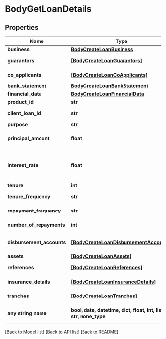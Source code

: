 # BodyGetLoanDetails


## Properties
Name | Type | Description | Notes
------------ | ------------- | ------------- | -------------
**business** | [**BodyCreateLoanBusiness**](BodyCreateLoanBusiness.md) |  | [optional] 
**guarantors** | [**[BodyCreateLoanGuarantors]**](BodyCreateLoanGuarantors.md) | Refer table Guarantors for attributes | [optional] 
**co_applicants** | [**[BodyCreateLoanCoApplicants]**](BodyCreateLoanCoApplicants.md) | Refer table CoApplicants for attributes | [optional] 
**bank_statement** | [**BodyCreateLoanBankStatement**](BodyCreateLoanBankStatement.md) |  | [optional] 
**financial_data** | [**BodyCreateLoanFinancialData**](BodyCreateLoanFinancialData.md) |  | [optional] 
**product_id** | **str** | Product ID created in CA | [optional] 
**client_loan_id** | **str** | Loan ID as per Partner&amp;#39;s LMS | [optional] 
**purpose** | **str** | Free flowing text | [optional] 
**principal_amount** | **float** | Total loan amount in Rs (Overall amount to the borrower) | [optional] 
**interest_rate** | **float** | Reducing balance interest rate of the customer in %. This is the interest rate to be mentioned in the sanction letter as well | [optional] 
**tenure** | **int** | Tenure of the loan | [optional] 
**tenure_frequency** | **str** | Whether the tenure is monthly/yearly/weekly | [optional] 
**repayment_frequency** | **str** | Daily/Weekly/Once in 2 weeks/Monthly/Quarterly/Bullet | [optional] 
**number_of_repayments** | **int** | Number of repayments as per the repayment schedule | [optional] 
**disbursement_accounts** | [**[BodyCreateLoanDisbursementAccounts]**](BodyCreateLoanDisbursementAccounts.md) | Refer table DisbursementAccounts for attributes | [optional] 
**assets** | [**[BodyCreateLoanAssets]**](BodyCreateLoanAssets.md) | Refer table Assets for attributes | [optional] 
**references** | [**[BodyCreateLoanReferences]**](BodyCreateLoanReferences.md) | Refer table References for attributes | [optional] 
**insurance_details** | [**[BodyCreateLoanInsuranceDetails]**](BodyCreateLoanInsuranceDetails.md) | Refer table InsuranceDetails for attributes | [optional] 
**tranches** | [**[BodyCreateLoanTranches]**](BodyCreateLoanTranches.md) | Refer table Tranches for attributes | [optional] 
**any string name** | **bool, date, datetime, dict, float, int, list, str, none_type** | any string name can be used but the value must be the correct type | [optional]

[[Back to Model list]](../README.md#documentation-for-models) [[Back to API list]](../README.md#documentation-for-api-endpoints) [[Back to README]](../README.md)


